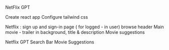 NetFlix GPT

Create react app
Configure tailwind css


Netflix :
sign up and sign-in page
 ( for logged - in user)
 browse
  header
   Main movie - trailer in background, title & description
   Movie suggestions

   Netflix GPT
   Search Bar
   Movie Suggestions

